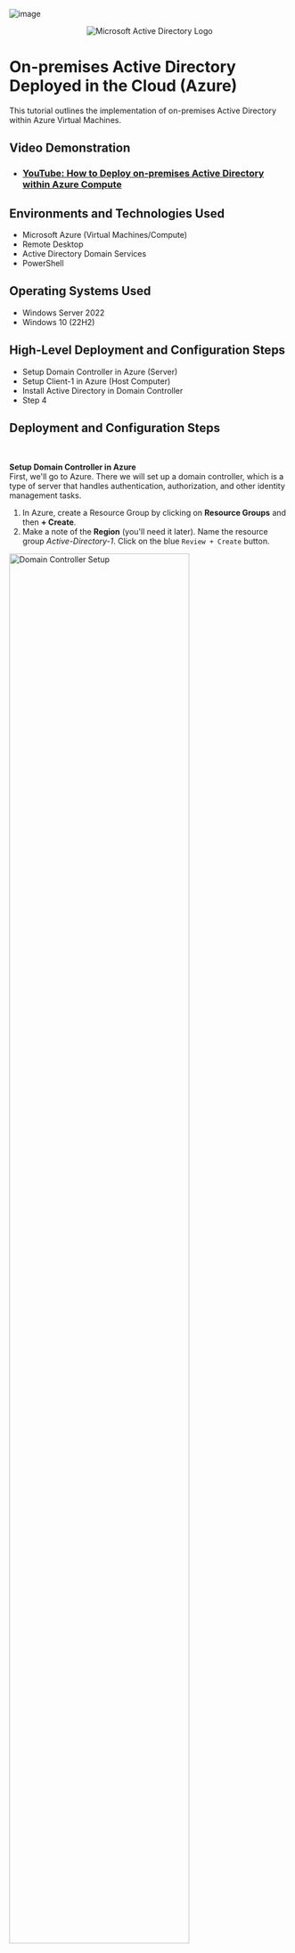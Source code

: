 ![image](https://github.com/user-attachments/assets/5c340900-dc0d-41c6-aa9e-49c0022d09e4)<p align="center">
<img src="https://i.imgur.com/pU5A58S.png" alt="Microsoft Active Directory Logo"/>
</p>

<h1>On-premises Active Directory Deployed in the Cloud (Azure)</h1>
This tutorial outlines the implementation of on-premises Active Directory within Azure Virtual Machines.<br />


<h2>Video Demonstration</h2>

- ### [YouTube: How to Deploy on-premises Active Directory within Azure Compute](https://www.youtube.com)

<h2>Environments and Technologies Used</h2>

- Microsoft Azure (Virtual Machines/Compute)
- Remote Desktop
- Active Directory Domain Services
- PowerShell

<h2>Operating Systems Used </h2>

- Windows Server 2022
- Windows 10 (22H2)

<h2>High-Level Deployment and Configuration Steps</h2>

- Setup Domain Controller in Azure (Server)
- Setup Client-1 in Azure (Host Computer)
- Install Active Directory in Domain Controller
- Step 4

<h2>Deployment and Configuration Steps</h2></br>

<b>Setup Domain Controller in Azure</b></br>
First, we'll go to Azure. There we will set up a domain controller, which is a type of server that handles authentication, authorization, and other identity management tasks.
1. In Azure, create a Resource Group by clicking on <b>Resource Groups</b> and then <b>+ Create</b>.
2. Make a note of the <b>Region</b> (you'll need it later). Name the resource group <em>Active-Directory-1</em>. Click on the blue `Review + Create` button.

<p>
<img src="https://github.com/user-attachments/assets/37b4b6a7-b450-419f-a136-b867bbc70f19" height="80%" width="80%" alt="Domain Controller Setup"/>
</p></br>

<b>Create a Virtual Network</b></br>
Next, we'll need to create a Virtual Network. We'll need this in order to tie the domain controller and the client computer in a network.
1. In Azure, enter "virtual networks" in the search bar and select.
2. Click the <b>+ Create</b> tab. Name the virtual network <em>Active-Directory-VNet</em>.
3. Make sure the resource group is <em>Active-Directory-1</em> and that the selected Region is the same as the Resource Group's.
4. Click on the blue `Review + Create` button and then `Create`.

<p>
<img src="https://github.com/user-attachments/assets/86255197-2661-4b56-8401-9f0bae7e2385" height="80%" width="80%" alt="Virtual Network Setup"/>
</p></br>

<b>Create the Domain Controller VM</b></br>
Now we'll create a virtual machine that will serve as the domain controller.
1. In Azure, navigate to "virtual machines". Click on the <b>+ Create</b> tab and select <b>Azure virtual machine</b>.
2. Make sure the resource group is <em>Active-Directory-1</em>. Name the VM <b>DC-1</b> and make sure the selected Region is the same as the Resource Group's.
3. For <b>Image</b> select <b>Windows Server 2022 Datacenter</b>. For size, select a size that has at least 2 vcpus.
4. Should the username and password be the same as the client-1 machine? Click `Next` until you get to the <b>Networking</b> section.
5. In the <b>Networking</b> section, make sure the <b>Virtual network</b> is <em>Active-Directory-VNet</em>.
6. Click on the blue `Review + Create` button and then `Create`.

<p>
<img src="https://github.com/user-attachments/assets/3e16cc92-a486-47d2-ad01-a11670d8189d" height="80%" width="80%" alt="Domain Controller Creation"/>
</p></br>


<b>Set Domain Controller’s NIC Private IP address to be static</b></br>
In order to avoid disrupting clients' hability to connect to the domain controller, we need a static domain controller IP.
1. In Azure, enter <em>virtual machines</em> in the search bar and click on the <b>DC-1</b> name.
2. On the left-side panel, click on <b>Networking</b> > <b>Network settings</b>
3. Click on the <b>Network interface / IP configuration</b> link at the top
4. In the <b>IP Settings</b> section, click on the <b>Name</b> at the bottom (in this case it's <em>ipconfig1</em>).
5. Select the <b>Static</b> radial button and click `Save`.

<p>
<img src="https://github.com/user-attachments/assets/bc764d2d-8acd-47d9-9f5a-f9317086f656" height="80%" width="80%" alt="Domain Controller NIC"/>
</p></br>


<b>Disable Windows Firewall</b></br>
For testing connectivity, we need to disable Windows Firewall.
1. In the domain controller virtual machine, type <b>wf.msc</b> in the search box and select.
2. Click the link that says <b>Windows Defender Firewall Properties</b>
3. In the `Domain Profile` tab, change the <b>Firewall state</b> to <b>Off</b>
4. In the `Private Profile` tab, change the <b>Firewall state</b> to <b>Off</b>
5. In the `Public Profile` tab, change the <b>Firewall state</b> to <b>Off</b>
6. Click `Apply` and `OK`. Close the <b>Firewall</b> window.

<p>
<img src="https://github.com/user-attachments/assets/69c8f95e-71c7-4899-855e-256e9301befe" height="80%" width="80%" alt="Disable Windows Firewall"/>
</p></br>


<b>Set up <b>Client-1</b> in Azure</b></br>
Now we'll create the Client VM. We'll name it <b>Client-1</b>
1. Back in Azure, create a VM that's in the same <b>Resource Group</b> and <b>Region</b> as the domain controller.
2. We'll use the same <b>Username</b> and <b>Password</b> as the domain controller.
3. For <b>Image</b> select <b>Windows 10 Pro</b>. For size, select a size that has at least 2 vcpus.
4. Click on the blue `Review + Create` button and then `Create`.

<p>
<img src="https://github.com/user-attachments/assets/8ef72746-0415-409c-ad2c-2698cd85c06d" height="80%" width="80%" alt="Set up Client-1"/>
</p></br>

<b>Set Client-1’s DNS settings to DC-1’s Private IP address</b></br>
Now we need to get Client-1 in the same network as DC-1
1. Back in Azure, type <b>Virtual Machines</b> in the search bar and click on DC-1
2. In the window that will open, look for DC-1's Private IP address under <b>Networking</b> and take note of it.
3. In Azure still, go back to the Virtual machines window and click <b>Client-1</b>
4. On the left side, under <b>Networking</b>, click on <b>Network settings</b> 
5. Go to the <b>Network interface / IP configuration</b> link at the top and click it
6. Click on <b>DNS servers</b> on the left side panel
7. Click on <b>Custom</b> and type DC-1's private IP address in the box. In this case it's 10.0.0.4. Click `Save`.

<p>
<img src="https://github.com/user-attachments/assets/711634b9-28e6-4d8e-8b18-c2f20f68a404" height="80%" width="80%" alt="Change DNS Settings"/>
</p></br>


<b>Restart Client-1</b></br>
Back in the <b>Virtual Machines</b> window, tick the box next to the <b>Client-1</b> vm and click `Restart` at the top

<p>
<img src="https://github.com/user-attachments/assets/82d92f53-a57e-4bb0-b885-8eddea29c859" height="80%" width="80%" alt="Restart Client-1"/>
</p></br>


<b>Ping the Domain Controller from Client-1</b></br>
Now we need to verify that Client-1 and DC-1 are on the same network
1. Remote into the <b>Client-1</b> vm
2. Open <b>Windows Powershell</b> by typing <em>Powershell</em> in the search bar and select <b>Run as administrator</b>
3. Type `ping 10.0.0.4` and press <b>Enter</b>. You should see four replies from <b>DC-1</b>

<p>
<img src="https://github.com/user-attachments/assets/916cc4c5-c26c-4265-98cb-ce49aaa7236c" height="80%" width="80%" alt="Ping DC-1"/>
</p></br>


<b>View Client-1's Network Configurations</b></br>
To further verify that <b>Client-1</b> is on the same network as <b>DC-1</b>:
1. While still in <b>Windows Powershell</b> type `ipconfig /all` and press <b>Enter</b>
2. Look for <b>DNS Servers</b> at the bottom and you'll see <b>DC-1's</b> Private IP address
3. To exit <b>Powershell</b> you can type <b>exit</b> and press <b>Enter</b> or just close the window


<p>
<img src="https://github.com/user-attachments/assets/8b485c3a-2b91-413a-af04-c6df105633e4" height="80%" width="80%" alt="Network Configurations"/>
</p></br>


<b>Installing Active Directory</b></br>
Now that we have the <b>Client-1</b> VM connected to the Domain Controller, we will install Active Directory on DC-1
1. Type <em>Server Manager</em> in the search box and select
2. Click on selection number 2, <b>Add roles and features</b>
3. Click `Next` until you get to the <b>Server Roles</b> section
4. On the <b>Server Roles</b> section click on <b>Active Directory Domain Services</b>
5. A window will open. Click the `Add Features` button. The window will close.
6. Click `Next` on the <b>Server Roles</b> section and again until you get to the <b>Confirmation</b> section
7. In the <b>Confirmation</b> section check the box that says <em>Restart the destination server automatically if required</em>
8. Click `Yes` on the pop-up window, and click `Install`. Once finished, click `Close`.


<p>
<img src="https://github.com/user-attachments/assets/d9eee87e-b780-4c1e-a1c6-7bf1cfb224ea" height="80%" width="80%" alt="Installing AD"/>
</p></br>


<b>Promote the DC-1 VM/Server as a Domain Controller</b></br>
Now we'll make <b>DC-1</b> a Domain Controller, which is a server that hosts the Active Directory Domain Services
1. On the <b>Server Manager</b> window you will see a yellow notifications triangle at the top. Click on it and click the link that says <em>Promote this server to a domain controller</em>.
2. On the <b>Active Directory Domain Services Configuration Wizard</b> window click on the <b>Add a new forest</b> radial button
3. In the <b>Root domain name:</b> box type <em>mydomain.com</em> and click `Next`
4. In the <b>Domain Controller Options</b> section enter a password and confirm. Click `Next`.
5. In the <b>DNS Options</b> section UNCHECK the <b>Create DNS delegation</b> box. Click `Next`.
6. In the “DNS Options” section UNCHECK the “Create DNS delegation” box. Click “Next”
7. Click `Next` until you get to the <b>Prerequisites Check</b> section
8. Once done running the prerequisites check, click `Install`
9. When done, the VM will restart automatically, therefore you will have to remote in again

<p>
<img src="https://github.com/user-attachments/assets/e2b888b3-434f-4454-ba82-a216f8698b0e" height="80%" width="80%" alt="Promoting DC-1"/>
</p></br>


<b>Logging into DC-1 as a domain user</b></br>
Now we'll log in to <b>DC-1</b> as a domain user by using <em>mydomain.com\your username</em>
1. Remote in to <b>DC-1</b>
2. For <b>Username</b> type <em>mydomain.com\your username</em> and use the password you used to create the VM

<p>
<img src="https://github.com/user-attachments/assets/a3fd60ef-8822-4208-bf76-f2b21ebe3306" height="80%" width="80%" alt="Domain User Login"/>
</p></br>

<p>
<img src="https://github.com/user-attachments/assets/dd2dff72-6ae0-4032-9629-3b5354a7dcb1" height="80%" width="80%" alt="DC-1 Login"/>
</p></br>

<b>Create Organizational Units within the domain</b></br>
Organizational Units are containers used to organize and manage users, computers, groups, and other objects
1. Type <em>Active Directory Users and Computers</em> in the search box and select
2. On the left side-panel of the window, right-click on <b>mydomain.com</b> and select `New` > `Organizational Unit`
3. Type <b>_EMPLOYEES</b> in the <b>Name</b> box and click `OK`
4. Right-click once more on <b>mydomain.com</b> and select `New` > `Organizational Unit`
5. Type <b>_ADMINS</b> in the <b>Name</b> box and click `OK`
6. Right-click on <b>mydomain.com</b> and click `Refresh` in order to organize the folders

<p>
<img src="https://github.com/user-attachments/assets/f1f31fee-e979-4d95-9443-0fc966ad261e" height="80%" width="80%" alt="Organizational Units"/>
</p></br>


<b>Create a Domain Admin user within the domain</b></br>
The Domain Administrator in Active Directory has the highest level of access and control over the network domain. 
Let's create a new employee/administrator named <b>Jane Doe</b>.
1. Right-click on the <b>_ADMINS</b> folder and select `New` > `User`
2. Under <b>First name</b> type <em>Jane</em>, <b>Last name</b> will be <em>Doe</em>. <b>User logon name</b> will be <em>jane_admin</em>. Click `Next`.
3. For simplicity's sake, use the same password used when creating the VM.
4. UNCHECK the box that says <b>User must change password at next logon</b> and CHECK the box that says <b>Password never expires</b>
5. Click `Next` and `Finish`

<p>
<img src="https://github.com/user-attachments/assets/010663b9-761a-4ee2-b125-2e315c2fcb87" height="80%" width="80%" alt="Domain Admin"/>
</p></br>


<b>Add jane_admin to the Domain Admins Security Group</b></br>
Now that Jane Doe is in the <b>_ADMINS</b> organizational unit, we need to add her to the <b>Domain Admins</b> Security Group.
1. Back in the <b>Active Directory Users and Computers</b> window, click on the <b>_ADMINS</b> folder
2. Inside the right side-panel, right-click the username <b>Jane Doe</b> and select `Properties`
3. Click on the `Member Of` tab and click `Add`
4. Type <em>Domain Admins</em> in the <b>Enter the object names to select (examples)</b> box.
5. Click `Check Names` and click `OK`
6. In the <b>Jane Doe Properties</b> window, click `Apply` and then `OK`

<p>
<img src="https://github.com/user-attachments/assets/20e55d6c-4844-4224-8574-6f9ffb44b1b8" height="80%" width="80%" alt="Domain Admin SG"/>
</p></br>


<b>Log out of DC-1 and log back in as mydomain.com\jane_admin</b></br>
Use <b>jane_admin</b> as your admin account from now on

<p>
<img src="https://github.com/user-attachments/assets/6a022d87-7277-40d1-a061-c76a4e702e4e" height="80%" width="80%" alt="Logging in as Admin"/>
</p></br>


<b>Join Client-1 to your domain (mydomain.com)</b></br>

1. Log in to the <b>Client-1</b> VM as the original local admin
2. Once logged in, right-click on the <b>Start</b> icon and select <b>System</b>
3. On the right side of the window you will see a link that says <b>Rename this PC (advanced)</b>, click it
4. A window will open named <b>System Properties</b>, click on `Change`
5. A window named <b>Computer Name/Domain Changes</b> will open. Select <b>Domain</b> and type <em>mydomain.com</em>. Click `OK`
6. A <b>Windows Security</b> window will open. Type <em>mydomain.com\jane_admin</em> as User name and then type your password. Click `OK`.
7. A pop-up window will appear (most likely behind another window) that says <b>Welcome to the mydomain.com domain.</b> Click `OK`.
8. Another pop-up window will appear that says <b>You must restart your computer to apply these changes</b>. Click `OK`.
9. Click `Close` in the <b>System Properties</b> window. Close the <b>Settings</b> window.
10. Click on `Restart Now`

<p>
<img src="https://github.com/user-attachments/assets/6d34e54c-fdae-4d5a-af62-a6c96c39c6d1" height="80%" width="80%" alt="Joining Client-1 to the Domain"/>
</p></br>


<b>Verify Client-1 shows up in Active Directory Users and Computers</b></br>

1. Back in the DC-1 VM, go to <b>Active Directory Users and Computers</b>
2. Expand <b>mydomain.com</b>, click on the <b>Computers</b> folder and you should see <b>Client-1</b> on the right side-panel.
3. On the right side of the window you will see a link that says <b>Rename this PC (advanced)</b>, click it
Create a new OU named “_CLIENTS” and drag Client-1 into there
<p>
<img src="https://github.com/user-attachments/assets/82ff4f85-e165-447c-a1ea-06edbc4921cc" height="80%" width="80%" alt="Client-1 in AD"/>
</p></br>


<b>Create a new Organizational Unit _CLIENTS and drag Client-1 into it</b></br>

1. Right-click on <b>mydomain.com</b> and select `New` > `Organizational Unit`
2. Type <b>_CLIENTS</b> in the <b>Name</b> box and click `OK`
3. Right-click on <b>mydomain.com</b> and click `Refresh` in order to organize the folders
4. Click on the <b>Computers</b> folder in order to see <b>Client-1</b> on the right side-panel
5. Drag <b>Client-1</b> to the <b>_CLIENTS</b> folder
6. A window will open titled <b>Active Directory Domain Services</b>. Click `Yes`.

<p>
<img src="https://github.com/user-attachments/assets/085555f7-229f-4a7f-97eb-2def9876716b" height="80%" width="80%" alt="Move Client-1"/>
</p></br>

7. Click on the <b>_CLIENTS</b> folder to confirm the move

<p>
<img src="https://github.com/user-attachments/assets/5af1cfbc-8adf-4dbb-8dbe-eb212b8222d3" height="80%" width="80%" alt="Confirm Client-1 Move"/>
</p></br>


<b>Set up Remote Desktop for non-administrative users on Client-1</b></br>

1. Log into <b>Client-1</b> as <em>mydomain.com\jane_admin</em>
2. Right-click on the <b>Start</b> icon and select <b>System</b>
3. Click on the <b>Remote desktop</b> link on the right side
4. Click on the link at the bottom that says <b>Select users that can remotely access this PC</b>. Click `Add`.
5. In the <b>Select Users or Groups</b> window, type <em>Domain Users</em> and click on `Check Names`. Click `OK`.
6. Back in the <b>Remote Desktop Users</b> window, click `OK`

<p>
<img src="https://github.com/user-attachments/assets/7f7affc3-e6ca-4e92-be18-b7a3735de6a7" height="80%" width="80%" alt="Non-Admin Setup"/>
</p></br>


<b>Create additional users and attempt to log into Client-1 with one of the users</b></br>

1. Log into <b>DC-1</b> as <em>mydomain.com\jane_admin</em>
2. Open <b>Windows PowerShell ISE</b> as an administrator
3. Click on the blue arrow next to the word <b>script</b> to open the script pane
4. Click on the link at the bottom that says <b>Select users that can remotely access this PC</b>. Click `Add`.
5. In the <b>Select Users or Groups</b> window, type <em>Domain Users</em> and click on `Check Names`. Click `OK`.
6. Back in the <b>Remote Desktop Users</b> window, click `OK`

<p>
<img src="https://github.com/user-attachments/assets/7f7affc3-e6ca-4e92-be18-b7a3735de6a7" height="80%" width="80%" alt="Non-Admin Setup"/>
</p></br>


Generate-Names-Create-Users.txt



